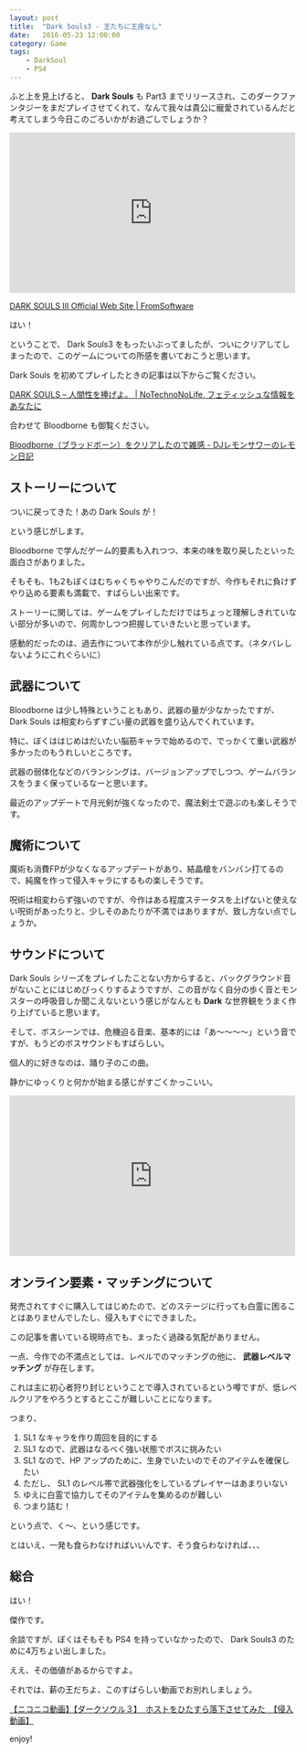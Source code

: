 ```yaml
---
layout: post
title:  "Dark Souls3 - 王たちに王座なし"
date:   2016-05-23 12:00:00
category: Game
tags:
    - DarkSoul
    - PS4
---
```


ふと上を見上げると、 **Dark Souls** も Part3 までリリースされ、このダークファンタジーをまだプレイさせてくれて、なんて我々は貴公に寵愛されているんだと考えてしまう今日このごろいかがお過ごしでしょうか？

<iframe width="500" height="281" src="https://www.youtube.com/embed/QjY99zF3_to" frameborder="0" allowfullscreen></iframe>

[DARK SOULS Ⅲ Official Web Site | FromSoftware](http://www.darksouls.jp/)

はい！

ということで、 Dark Souls3 をもったいぶってましたが、ついにクリアしてしまったので、このゲームについての所感を書いておこうと思います。

Dark Souls を初めてプレイしたときの記事は以下からご覧ください。

[DARK SOULS – 人間性を捧げよ。 | NoTechnoNoLife, フェティッシュな情報をあなたに](http://notechnonolife.com/other/3755/)

合わせて Bloodborne も御覧ください。

[Bloodborne（ブラッドボーン）をクリアしたので雑感 - DJレモンサワーのレモン日記](http://hisasann.github.io/2015/05/08/bloodborne/)

## ストーリーについて

ついに戻ってきた！あの Dark Souls が！

という感じがします。

Bloodborne で学んだゲーム的要素も入れつつ、本来の味を取り戻したといった面白さがありました。

そもそも、1も2もぼくはむちゃくちゃやりこんだのですが、今作もそれに負けずやり込める要素も満載で、すばらしい出来です。

ストーリーに関しては、ゲームをプレイしただけではちょっと理解しきれていない部分が多いので、何周かしつつ把握していきたいと思っています。

感動的だったのは、過去作について本作が少し触れている点です。（ネタバレしないようにこれぐらいに）

## 武器について

Bloodborne は少し特殊ということもあり、武器の量が少なかったですが、 Dark Souls は相変わらずすごい量の武器を盛り込んでくれています。

特に、ぼくははじめはだいたい脳筋キャラで始めるので、でっかくて重い武器が多かったのもうれしいところです。

武器の弱体化などのバランシングは、バージョンアップでしつつ、ゲームバランスをうまく保っているなーと思います。

最近のアップデートで月光剣が強くなったので、魔法剣士で遊ぶのも楽しそうです。

## 魔術について

魔術も消費FPが少なくなるアップデートがあり、結晶槍をバンバン打てるので、純魔を作って侵入キャラにするもの楽しそうです。

呪術は相変わらず強いのですが、今作はある程度ステータスを上げないと使えない呪術があったりと、少しそのあたりが不満ではありますが、致し方ない点でしょうか。

## サウンドについて

Dark Souls シリーズをプレイしたことない方からすると、バックグラウンド音がないことにはじめびっくりするようですが、この音がなく自分の歩く音とモンスターの呼吸音しか聞こえないという感じがなんとも **Dark** な世界観をうまく作り上げていると思います。

そして、ボスシーンでは、危機迫る音楽、基本的には「あ〜〜〜〜」という音ですが、もうどのボスサウンドもすばらしい。

個人的に好きなのは、踊り子のこの曲。

静かにゆっくりと何かが始まる感じがすごくかっこいい。

<iframe width="500" height="281" src="https://www.youtube.com/embed/Zw0VcjH_IEc?list=PLCLeSTzz6trYB89ZYFswkVKoQWPZ6e7_1" frameborder="0" allowfullscreen></iframe>

## オンライン要素・マッチングについて

発売されてすぐに購入してはじめたので、どのステージに行っても白霊に困ることはありませんでしたし、侵入もすぐにできました。

この記事を書いている現時点でも、まったく過疎る気配がありません。

一点、今作での不満点としては、レベルでのマッチングの他に、 **武器レベルマッチング** が存在します。

これは主に初心者狩り封じということで導入されているという噂ですが、低レベルクリアをやろうとするとここが難しいことになります。

つまり、

1. SL1 なキャラを作り周回を目的にする
1. SL1 なので、武器はなるべく強い状態でボスに挑みたい
1. SL1 なので、HP アップのために、生身でいたいのでそのアイテムを確保したい
1. ただし、 SL1 のレベル帯で武器強化をしているプレイヤーはあまりいない
1. ゆえに白霊で協力してそのアイテムを集めるのが難しい
1. つまり詰む！

という点で、く〜、という感じです。

とはいえ、一発も食らわなければいいんです、そう食らわなければ、、、

## 総合

はい！

傑作です。

余談ですが、ぼくはそもそも PS4 を持っていなかったので、 Dark Souls3 のために4万ちょい出しました。

ええ、その価値があるからですよ。

それでは、薪の王だちよ、このすばらしい動画でお別れしましょう。

<script type="text/javascript" src="http://ext.nicovideo.jp/thumb_watch/sm28639974?w=490&h=307"></script><noscript><a href="http://www.nicovideo.jp/watch/sm28639974">【ニコニコ動画】【ダークソウル３】　ホストをひたすら落下させてみた　【侵入動画】</a></noscript>

enjoy!
